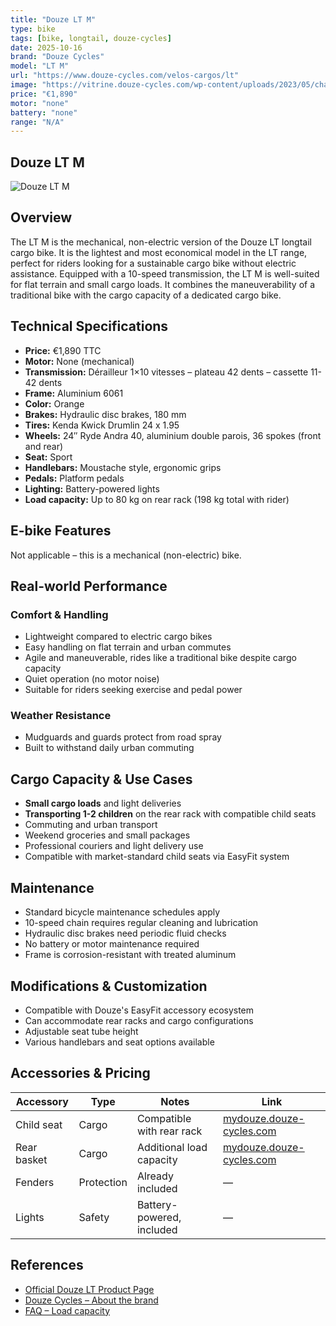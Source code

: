 ```yaml
---
title: "Douze LT M"
type: bike
tags: [bike, longtail, douze-cycles]
date: 2025-10-16
brand: "Douze Cycles"
model: "LT M"
url: "https://www.douze-cycles.com/velos-cargos/lt"
image: "https://vitrine.douze-cycles.com/wp-content/uploads/2023/05/charge.svg"
price: "€1,890"
motor: "none"
battery: "none"
range: "N/A"
---
```


## Douze LT M

![Douze LT M](https://vitrine.douze-cycles.com/wp-content/uploads/2023/05/charge.svg)

## Overview

The LT M is the mechanical, non-electric version of the Douze LT longtail cargo bike. It is the lightest and most economical model in the LT range, perfect for riders looking for a sustainable cargo bike without electric assistance. Equipped with a 10-speed transmission, the LT M is well-suited for flat terrain and small cargo loads. It combines the maneuverability of a traditional bike with the cargo capacity of a dedicated cargo bike.

## Technical Specifications

<!-- BIKE_SPECS_TABLE_START -->
<!-- BIKE_SPECS_TABLE_END -->

- **Price:** €1,890 TTC
- **Motor:** None (mechanical)
- **Transmission:** Dérailleur 1×10 vitesses – plateau 42 dents – cassette 11-42 dents
- **Frame:** Aluminium 6061
- **Color:** Orange
- **Brakes:** Hydraulic disc brakes, 180 mm
- **Tires:** Kenda Kwick Drumlin 24 x 1.95
- **Wheels:** 24″ Ryde Andra 40, aluminium double parois, 36 spokes (front and rear)
- **Seat:** Sport
- **Handlebars:** Moustache style, ergonomic grips
- **Pedals:** Platform pedals
- **Lighting:** Battery-powered lights
- **Load capacity:** Up to 80 kg on rear rack (198 kg total with rider)

## E-bike Features

Not applicable – this is a mechanical (non-electric) bike.

## Real-world Performance

### Comfort & Handling

- Lightweight compared to electric cargo bikes
- Easy handling on flat terrain and urban commutes
- Agile and maneuverable, rides like a traditional bike despite cargo capacity
- Quiet operation (no motor noise)
- Suitable for riders seeking exercise and pedal power

### Weather Resistance

- Mudguards and guards protect from road spray
- Built to withstand daily urban commuting

## Cargo Capacity & Use Cases

- **Small cargo loads** and light deliveries
- **Transporting 1-2 children** on the rear rack with compatible child seats
- Commuting and urban transport
- Weekend groceries and small packages
- Professional couriers and light delivery use
- Compatible with market-standard child seats via EasyFit system

## Maintenance

- Standard bicycle maintenance schedules apply
- 10-speed chain requires regular cleaning and lubrication
- Hydraulic disc brakes need periodic fluid checks
- No battery or motor maintenance required
- Frame is corrosion-resistant with treated aluminum

## Modifications & Customization

- Compatible with Douze's EasyFit accessory ecosystem
- Can accommodate rear racks and cargo configurations
- Adjustable seat tube height
- Various handlebars and seat options available

## Accessories & Pricing

| Accessory   | Type       | Notes                     | Link                                                         |
| ----------- | ---------- | ------------------------- | ------------------------------------------------------------ |
| Child seat  | Cargo      | Compatible with rear rack | [mydouze.douze-cycles.com](http://mydouze.douze-cycles.com/) |
| Rear basket | Cargo      | Additional load capacity  | [mydouze.douze-cycles.com](http://mydouze.douze-cycles.com/) |
| Fenders     | Protection | Already included          | —                                                            |
| Lights      | Safety     | Battery-powered, included | —                                                            |

## References

- [Official Douze LT Product Page](https://www.douze-cycles.com/velos-cargos/lt)
- [Douze Cycles – About the brand](https://www.douze-cycles.com/)
- [FAQ – Load capacity](https://www.douze-cycles.com/)
